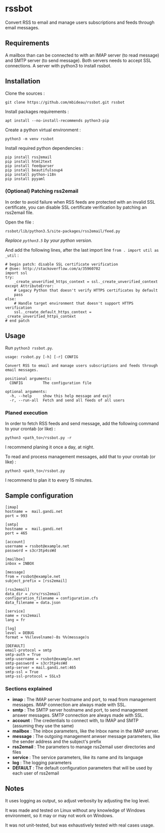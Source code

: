 # rssbot
Convert RSS to email and manage users subscriptions and feeds through email messages.

## Requirements
A mailbox than can be connected to with an IMAP server (to read message) and SMTP server (to send message). Both servers needs to accept SSL connections.
A server with python3 to install rssbot.

## Installation

Clone the sources :
```
git clone https://github.com/mbideau/rssbot.git rssbot
```

Install packages requirements :
```
apt install --no-install-recommends python3-pip
```

Create a python virtual environment :
```
python3 -m venv rssbot
```

Install required python dependencies :
```
pip install rss2email
pip install html2text
pip install feedparser
pip install beautifulsoup4
pip install python-i18n
pip install pyyaml
```

### (Optional) Patching rss2email

In order to avoid failure when RSS feeds are protected with an invalid SSL certificate, you can disable SSL certificate verification by patching an rss2email file.

Open the file :
```
rssbot/lib/python3.5/site-packages/rss2email/feed.py
```
_Replace `python3.5` by your python version._

And add the following lines, after the last import line `from . import util as _util` :
```
# begin patch: disable SSL certificate verification
# @see: http://stackoverflow.com/a/35960702
import ssl
try:
    _create_unverified_https_context = ssl._create_unverified_context
except AttributeError:
    # Legacy Python that doesn't verify HTTPS certificates by default
    pass
else:
    # Handle target environment that doesn't support HTTPS verification
    ssl._create_default_https_context = _create_unverified_https_context
# end patch
```

## Usage

Run `python3 rssbot.py`.

```
usage: rssbot.py [-h] [-r] CONFIG

Convert RSS to email and manage users subscriptions and feeds through email messages.

positional arguments:
  CONFIG         The configuration file

optional arguments:
  -h, --help     show this help message and exit
  -r, --run-all  Fetch and send all feeds of all users
```

### Planed execution

In order to fetch RSS feeds and send message, add the following command to your crontab (or like) :
```
python3 <path_to>/rssbot.py -r
```
I recommend planing it once a day, at night.

To read and process management messages, add that to your crontab (or like) :
```
python3 <path_to>/rssbot.py
```
I recommend to plan it to every 15 minutes.


## Sample configuration

```
[imap]
hostname =  mail.gandi.net
port = 993

[smtp]
hostname =  mail.gandi.net
port = 465

[account]
username = rssbot@example.net
password = s3cr3tp4ssWd

[mailbox]
inbox = INBOX

[message]
from = rssbot@example.net
subject_prefix = [rss2email]

[rss2email]
data_dir = /srv/rss2email
configuration_filename = configuration.cfs
data_filename = data.json

[service]
name = rss2email
lang = fr

[log]
level = DEBUG
format = %%(levelname)-8s %%(message)s

[DEFAULT]
email-protocol = smtp
smtp-auth = True
smtp-username = rssbot@example.net
smtp-password = s3cr3tp4ssWd
smtp-server = mail.gandi.net:465
smtp-ssl = True
smtp-ssl-protocol = SSLv3
```

### Sections explained

- **imap** : The IMAP server hostname and port, to read from management messages. IMAP connection are always made with SSL.
- **smtp** : The SMTP server hostname and port, to send management answer messages. SMTP connection are always made with SSL.
- **account** : The credentials to connect with, to IMAP and SMTP (assuming they use the same)
- **mailbox** : The inbox parameters, like the Inbox name in the IMAP server.
- **message** : The outgoing management anwser message parameters, like the sender address and the subject's prefix
- **rss2email** : The parameters to manage rss2email user directories and files
- **service** : The service parameters, like its name and its language
- **log** : The logging parameters
- **DEFAULT** : The default configuration parameters that will be used by each user of rss2email

## Notes

It uses logging as output, so adjust verbosity by adjusting the log level.

It was made and tested on Linux without any knowledge of Windows environment, so it may or may not work on Windows.

It was not unit-tested, but was exhaustively tested with real cases usage.

